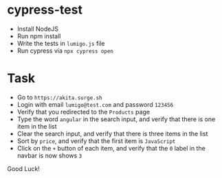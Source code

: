 # cypress-test

- Install NodeJS
- Run npm install
- Write the tests in `lumigo.js` file
- Run cypress via `npx cypress open`


# Task
- Go to `https://akita.surge.sh`
- Login with email `lumigo@test.com` and password `123456`
- Verify that you redirected to the `Products` page
- Type the word `angular` in the search input, and verify that there is one item in the list
- Clear the search input, and verify that there is three items in the list
- Sort by `price`, and verify that the first item is `JavaScript`
- Click on the `+` button of each item, and verify that the `0` label in the navbar is now shows `3`

Good Luck!
